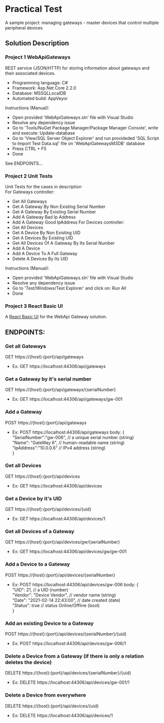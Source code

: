 # Practical Test
A sample project: managing gateways - master devices that control multiple peripheral devices

## Solution Description
### Project 1 WebApiGateways
REST service (JSON/HTTP) for storing information about gateways and their associated devices.<br>
* Programming language: C#
* Framework: Asp.Net Core 2.2.0
* Database: MSSQLLocalDB
* Automated build: AppVeyor

Instructions (Manual): <br>
- Open provided 'WebApiGateways.sln' file with Visual Studio
- Resolve any dependency issue
- Go to 'Tools/NuGet Package Manager/Package Manager Console', write and execute: Update-database
- Go to 'View/SQL Server Object Explorer' and run provideded 'SQL Script to Import Test Data.sql' file on 'WebApiGatewaysM3DB' database
- Press CTRL + F5
- Done

See ENDPOINTS...<br>

### Project 2 Unit Tests
Unit Tests for the cases in description<br>
For Gateways controller:<br>
- Get All Gateways
- Get A Gateway By Non Existing Serial Number
- Get A Gateway By Existing Serial Number
- Add A Gateway Bad Ip Address
- Add A Gateway Good IpAddress
For Devices controller:<br>
- Get All Devices
- Get A Device By Non Existing UID
- Get A Devices By Existing UID
- Get All Devices Of A Gateway By Its Serial Number
- Add A Device
- Add A Device To A Full Gateway
- Delete A Devices By Its UID

Instructions (Manual): <br>
- Open provided 'WebApiGateways.sln' file with Visual Studio
- Resolve any dependency issue
- Go to 'Test/Windows/Test Explorer' and click on: Run All
- Done

### Project 3 React Basic UI
A [React Basic UI][react-link] for the WebApi Gateway solution.

[react-link]: https://github.com/tomriddle537/React-Basic-UI/


## ENDPOINTS:

### Get all Gateways
GET https://{host}:{port}/api/gateways

- Ex: GET https://localhost:44306/api/gateways

### Get a Gateway by it's serial number
GET https://{host}:{port}/api/gateways/{serialNumber}

- Ex: GET https://localhost:44306/api/gateways/gw-001 

### Add a Gateway
POST https://{host}:{port}/api/gateways

- Ex: POST https://localhost:44306/api/gateways 
    body: {<br>
        "SerialNumber":"gw-006",     // a unique serial number (string)<br>
        "Name": "GateWay 6",         // human-readable name (string)<br>
        "IpAddress":"10.0.0.6"       // IPv4 address (string)<br>
    }

### Get all Devices
GET https://{host}:{port}/api/devices

- Ex: GET https://localhost:44306/api/devices


### Get a Device by it's UID
GET https://{host}:{port}/api/devices/{uid}

- Ex: GET https://localhost:44306/api/devices/1 


### Get all Devices of a Gateway 
GET https://{host}:{port}/api/devices/gw/{serialNumber}

- Ex: GET https://localhost:44306/api/devices/gw/gw-001 

### Add a Device to a Gateway
POST https://{host}:{port}/api/devices/{serialNumber}

- Ex: POST https://localhost:44306/api/devices/gw-006 
    body: {<br>
        "UID": 21,                         // a UID (number)<br>
        "Vendor": "Device Vendor",         // vendor name (string)<br>
        "Date": "2021-02-14 22:43:00",     // date created (date)<br>
        "Status": true                     // status Online/Offline (bool)<br>
    }

### Add an existing Device to a Gateway
POST https://{host}:{port}/api/devices/{serialNumber}/{uid}

- Ex: POST https://localhost:44306/api/devices/gw-006/1

### Delete a Device from a Gateway (if there is only a relation deletes the device) 
DELETE https://{host}:{port}/api/devices/{serialNumber}/{uid}

- Ex: DELETE https://localhost:44306/api/devices/gw-001/1 

### Delete a Device from everywhere
DELETE https://{host}:{port}/api/devices/{uid}

- Ex: DELETE https://localhost:44306/api/devices/1 
